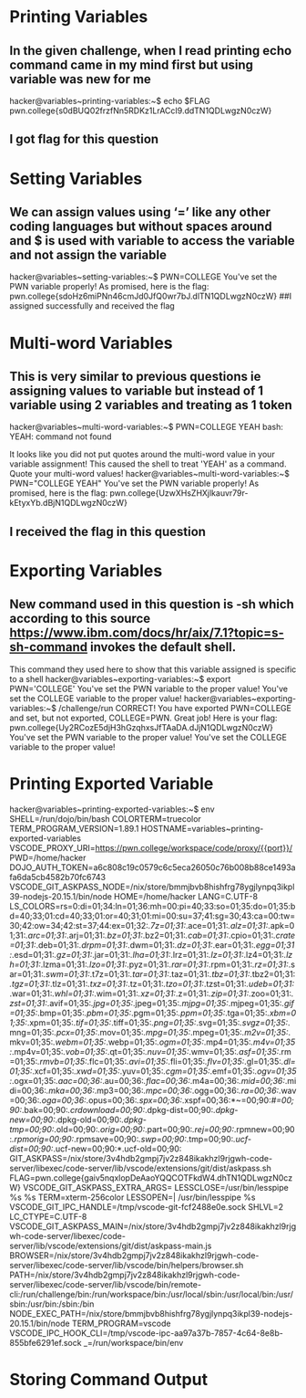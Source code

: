 # Printing Variables
## In the given challenge, when I read printing echo command came in my mind first but using variable was new for me 
hacker@variables~printing-variables:~$ echo $FLAG
pwn.college{s0dBUQ02frzfNn5RDKz1LrACcI9.ddTN1QDLwgzN0czW}
## I got flag for this question
# Setting Variables
## We can assign values using ‘=’ like any other coding languages but without spaces around  and $ is used with variable to access the variable and not assign the variable
hacker@variables~setting-variables:~$ PWN=COLLEGE
You've set the PWN variable properly! As promised, here is the flag:
pwn.college{sdoHz6miPNn46cmJd0JfQ0wr7bJ.dlTN1QDLwgzN0czW}
##I assigned successfully and received the flag
# Multi-word Variables
## This is very similar to previous questions ie assigning values to variable but instead of 1 variable using 2 variables  and treating as 1 token
hacker@variables~multi-word-variables:~$ PWN=COLLEGE YEAH
bash: YEAH: command not found

It looks like you did not put quotes around the multi-word value in your 
variable assignment! This caused the shell to treat 'YEAH' as a command. Quote 
your multi-word values!
hacker@variables~multi-word-variables:~$ PWN="COLLEGE YEAH"
You've set the PWN variable properly! As promised, here is the flag:
pwn.college{UzwXHsZHXjlkauvr79r-kEtyxYb.dBjN1QDLwgzN0czW}
## I received the flag in this question
# Exporting Variables
## New command used in this question is -sh which according to this source https://www.ibm.com/docs/hr/aix/7.1?topic=s-sh-command invokes the default shell.
This command they used here to show that this variable assigned is specific to a shell
hacker@variables~exporting-variables:~$ export PWN='COLLEGE'
You've set the PWN variable to the proper value!
You've set the COLLEGE variable to the proper value!
hacker@variables~exporting-variables:~$ /challenge/run
CORRECT!
You have exported PWN=COLLEGE and set, but not exported, COLLEGE=PWN. Great 
job! Here is your flag:
pwn.college{Uy2RCozE5djH3hGzqhxsJfTAaDA.dJjN1QDLwgzN0czW}
You've set the PWN variable to the proper value!
You've set the COLLEGE variable to the proper value!

# Printing Exported Variable 
hacker@variables~printing-exported-variables:~$ env
SHELL=/run/dojo/bin/bash
COLORTERM=truecolor
TERM_PROGRAM_VERSION=1.89.1
HOSTNAME=variables~printing-exported-variables
VSCODE_PROXY_URI=https://pwn.college/workspace/code/proxy/{{port}}/
PWD=/home/hacker
DOJO_AUTH_TOKEN=a6c808c19c0579c6c5eca26050c76b008b88ce1493afa6da5cb4582b70fc6743
VSCODE_GIT_ASKPASS_NODE=/nix/store/bmmjbvb8hishfrg78ygjlynpq3ikpl39-nodejs-20.15.1/bin/node
HOME=/home/hacker
LANG=C.UTF-8
LS_COLORS=rs=0:di=01;34:ln=01;36:mh=00:pi=40;33:so=01;35:do=01;35:bd=40;33;01:cd=40;33;01:or=40;31;01:mi=00:su=37;41:sg=30;43:ca=00:tw=30;42:ow=34;42:st=37;44:ex=01;32:*.7z=01;31:*.ace=01;31:*.alz=01;31:*.apk=01;31:*.arc=01;31:*.arj=01;31:*.bz=01;31:*.bz2=01;31:*.cab=01;31:*.cpio=01;31:*.crate=01;31:*.deb=01;31:*.drpm=01;31:*.dwm=01;31:*.dz=01;31:*.ear=01;31:*.egg=01;31:*.esd=01;31:*.gz=01;31:*.jar=01;31:*.lha=01;31:*.lrz=01;31:*.lz=01;31:*.lz4=01;31:*.lzh=01;31:*.lzma=01;31:*.lzo=01;31:*.pyz=01;31:*.rar=01;31:*.rpm=01;31:*.rz=01;31:*.sar=01;31:*.swm=01;31:*.t7z=01;31:*.tar=01;31:*.taz=01;31:*.tbz=01;31:*.tbz2=01;31:*.tgz=01;31:*.tlz=01;31:*.txz=01;31:*.tz=01;31:*.tzo=01;31:*.tzst=01;31:*.udeb=01;31:*.war=01;31:*.whl=01;31:*.wim=01;31:*.xz=01;31:*.z=01;31:*.zip=01;31:*.zoo=01;31:*.zst=01;31:*.avif=01;35:*.jpg=01;35:*.jpeg=01;35:*.mjpg=01;35:*.mjpeg=01;35:*.gif=01;35:*.bmp=01;35:*.pbm=01;35:*.pgm=01;35:*.ppm=01;35:*.tga=01;35:*.xbm=01;35:*.xpm=01;35:*.tif=01;35:*.tiff=01;35:*.png=01;35:*.svg=01;35:*.svgz=01;35:*.mng=01;35:*.pcx=01;35:*.mov=01;35:*.mpg=01;35:*.mpeg=01;35:*.m2v=01;35:*.mkv=01;35:*.webm=01;35:*.webp=01;35:*.ogm=01;35:*.mp4=01;35:*.m4v=01;35:*.mp4v=01;35:*.vob=01;35:*.qt=01;35:*.nuv=01;35:*.wmv=01;35:*.asf=01;35:*.rm=01;35:*.rmvb=01;35:*.flc=01;35:*.avi=01;35:*.fli=01;35:*.flv=01;35:*.gl=01;35:*.dl=01;35:*.xcf=01;35:*.xwd=01;35:*.yuv=01;35:*.cgm=01;35:*.emf=01;35:*.ogv=01;35:*.ogx=01;35:*.aac=00;36:*.au=00;36:*.flac=00;36:*.m4a=00;36:*.mid=00;36:*.midi=00;36:*.mka=00;36:*.mp3=00;36:*.mpc=00;36:*.ogg=00;36:*.ra=00;36:*.wav=00;36:*.oga=00;36:*.opus=00;36:*.spx=00;36:*.xspf=00;36:*~=00;90:*#=00;90:*.bak=00;90:*.crdownload=00;90:*.dpkg-dist=00;90:*.dpkg-new=00;90:*.dpkg-old=00;90:*.dpkg-tmp=00;90:*.old=00;90:*.orig=00;90:*.part=00;90:*.rej=00;90:*.rpmnew=00;90:*.rpmorig=00;90:*.rpmsave=00;90:*.swp=00;90:*.tmp=00;90:*.ucf-dist=00;90:*.ucf-new=00;90:*.ucf-old=00;90:
GIT_ASKPASS=/nix/store/3v4hdb2gmpj7jv2z848ikakhzl9rjgwh-code-server/libexec/code-server/lib/vscode/extensions/git/dist/askpass.sh
FLAG=pwn.college{gaiv5nqxlopDeAaoYQQCOTFkdW4.dhTN1QDLwgzN0czW}
VSCODE_GIT_ASKPASS_EXTRA_ARGS=
LESSCLOSE=/usr/bin/lesspipe %s %s
TERM=xterm-256color
LESSOPEN=| /usr/bin/lesspipe %s
VSCODE_GIT_IPC_HANDLE=/tmp/vscode-git-fcf2488e0e.sock
SHLVL=2
LC_CTYPE=C.UTF-8
VSCODE_GIT_ASKPASS_MAIN=/nix/store/3v4hdb2gmpj7jv2z848ikakhzl9rjgwh-code-server/libexec/code-server/lib/vscode/extensions/git/dist/askpass-main.js
BROWSER=/nix/store/3v4hdb2gmpj7jv2z848ikakhzl9rjgwh-code-server/libexec/code-server/lib/vscode/bin/helpers/browser.sh
PATH=/nix/store/3v4hdb2gmpj7jv2z848ikakhzl9rjgwh-code-server/libexec/code-server/lib/vscode/bin/remote-cli:/run/challenge/bin:/run/workspace/bin:/usr/local/sbin:/usr/local/bin:/usr/sbin:/usr/bin:/sbin:/bin
NODE_EXEC_PATH=/nix/store/bmmjbvb8hishfrg78ygjlynpq3ikpl39-nodejs-20.15.1/bin/node
TERM_PROGRAM=vscode
VSCODE_IPC_HOOK_CLI=/tmp/vscode-ipc-aa97a37b-7857-4c64-8e8b-855bfe6291ef.sock
_=/run/workspace/bin/env
# Storing Command Output
